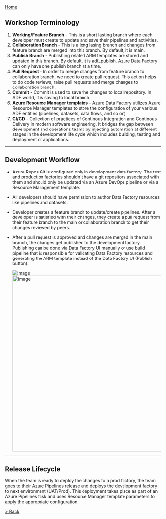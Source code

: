 [Home](https://github.com/swmannepalli/Azure-Data-Factory-CI-CD)

**Workshop Terminology**
-----------------------------------------------------------------------------------------------------------------------------------------------------------------

1. **Working/Feature Branch** - This is a short lasting branch where each developer must create to update and save their pipelines and activities.
2. **Collaboration Branch** - This is a long lasing branch and changes from feature branch are merged into this branch. By default, it is main.
3. **Publish Branch** - Publishing related ARM templates are stored and updated in this branch. By default, it is adf_publish. Azure Data Factory can only have one publish branch at a time.
4. **Pull Request** - In order to merge changes from feature branch to collaboration branch, we need to create pull request. This action helps to do code reviews, raise pull requests and merge changes to collaboration branch.
5. **Commit** - Commit is used to save the changes to local repository. In ADF world, it is saving to local branch.
6. **Azure Resource Manager templates** - Azure Data Factory utilizes Azure Resource Manager templates to store the configuration of your various ADF entities (pipelines, datasets, data flows, and so on)
7. **CI/CD** - Collection of practices of Continous Integration and Continous Delivery in modern software engineering. It bridges the gap between development and operations teams by injecting automation at different stages in the development life cycle which includes building, testing and deployment of applications.
-----------------------------------------------------------------------------------------------------------------------------------------------------------------

**Development Workflow**
-----------------------------------------------------------------------------------------------------------------------------------------------------------------

+ Azure Repos Git is configured only in development data factory. The test and production factories shouldn't have a git repository associated with them and should only be updated via an Azure DevOps pipeline or via a Resource Management template. 
+ All developers should have permission to author Data Factory resources like pipelines and datasets.
+ Developer creates a feature branch to update/create pipelines. After a developer is satisfied with their changes, they create a pull request from their feature branch to the main or collaboration branch to get their changes reviewed by peers.
+ After a pull request is approved and changes are merged in the main branch, the changes get published to the development factory. Publishing can be done via Data Factory UI manually or use build pipeline that is responsible for validating Data Factory resources and generating the ARM template instead of the Data Factory UI (Publish button). <br />

	![image](https://user-images.githubusercontent.com/84516667/197627738-a8a1fdd5-9270-41b0-b89c-780f1865a4ae.png)
	<img width="569" alt="image" src="https://user-images.githubusercontent.com/84516667/197803750-bfdbbb56-b2e4-4b5f-b5e0-11606fad307e.png">


-----------------------------------------------------------------------------------------------------------------------------------------------------------------
**Release Lifecycle**
-------------------------------------------------------------------------------------------------------------------------------------------------------------------

When the team is ready to deploy the changes to a prod factory, the team goes to their Azure Pipelines release and deploys the development factory to next environment (UAT/Prod). This deployment takes place as part of an Azure Pipelines task and uses Resource Manager template parameters to apply the appropriate configuration.

[> Back](https://github.com/swmannepalli/Azure-Data-Factory-CI-CD)
